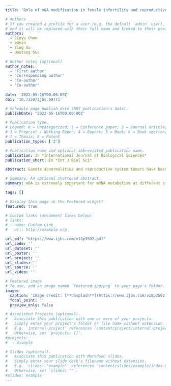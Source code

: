 ```yaml
---
title: 'Role of m6A modification in female infertility and reproductive system diseases'

# Authors
# If you created a profile for a user (e.g. the default `admin` user), write the username (folder name) here
# and it will be replaced with their full name and linked to their profile.
authors: 
  - Jinyu Chen
  - admin
  - Ying Xu
  - Haotong Sun

# Author notes (optional)
author_notes:
  - 'First author'
  - 'Corresponding author'
  - 'Co-author'
  - 'Co-author'
  
date: '2022-05-16T00:00:00Z'
doi: '10.7150/ijbs.69771'

# Schedule page publish date (NOT publication's date).
publishDate: '2022-05-16T00:00:00Z'

# Publication type.
# Legend: 0 = Uncategorized; 1 = Conference paper; 2 = Journal article;
# 3 = Preprint / Working Paper; 4 = Report; 5 = Book; 6 = Book section;
# 7 = Thesis; 8 = Patent
publication_types: ['2']

# Publication name and optional abbreviated publication name.
publication: In *International Journal of Biological Sciences*
publication_short: In *Int J Biol Sci*

abstract: Gamete abnormalities and reproductive system tumors have become a dominant cause of infertility, troubling people globally. In recent years, increasing evidence emerged and found that N6-methyladenosine (m6A) played a leading role in reproduction. The biological effects of m6A modification are dynamically and reversibly regulated by methyltransferases (writers), WTAP, METTL3, METTL14 and KIAA1429, demethylases (erasers), FTO and ALKBH5, and m6A binding proteins (readers), including YTH domain. In this review, we highlight the change of m6A modification in abnormal oogenesis, female reproductive system diseases including reproductive system tumors, adenomyosis, endometriosis, premature ovarian failure and polycystic ovary syndrome. Moreover, we review some of the mechanisms and the specific modified genes that have been identified. Especially, with the underlying mechanisms being uncovered, m6A and its protein machineries are expected to be the markers and targets for the diagnosis and treatment of female reproductive dysfunction.

# Summary. An optional shortened abstract.
summary: m6A is extremely important for mRNA metabolism at different stage, from processing in the nucleus to translation and decay in the cytoplasm. In this review, we summarized that m6A modification and its regulators played a key role in the occurrence and development of oogenesis and female reproductive system diseases.

tags: []

# Display this page in the Featured widget?
featured: true

# Custom links (uncomment lines below)
# links:
# - name: Custom Link
#   url: http://example.org

url_pdf: "https://www.ijbs.com/v18p3592.pdf"
url_code: ''
url_dataset: ''
url_poster: ''
url_project: ''
url_slides: ''
url_source: ''
url_video: ''

# Featured image
# To use, add an image named `featured.jpg/png` to your page's folder.
image:
  caption: 'Image credit: [**Unsplash**](https://www.ijbs.com/v18p3592.htm)'
  focal_point: ''
  preview_only: false

# Associated Projects (optional).
#   Associate this publication with one or more of your projects.
#   Simply enter your project's folder or file name without extension.
#   E.g. `internal-project` references `content/project/internal-project/index.md`.
#   Otherwise, set `projects: []`.
#projects:
#  - example

# Slides (optional).
#   Associate this publication with Markdown slides.
#   Simply enter your slide deck's filename without extension.
#   E.g. `slides: "example"` references `content/slides/example/index.md`.
#   Otherwise, set `slides: ""`.
#slides: example
---
```

